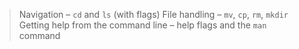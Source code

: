 >Navigation – `cd` and `ls` (with flags)
>File handling – `mv`, `cp`, `rm`, `mkdir`
>Getting help from the command line – help flags and the `man` command
